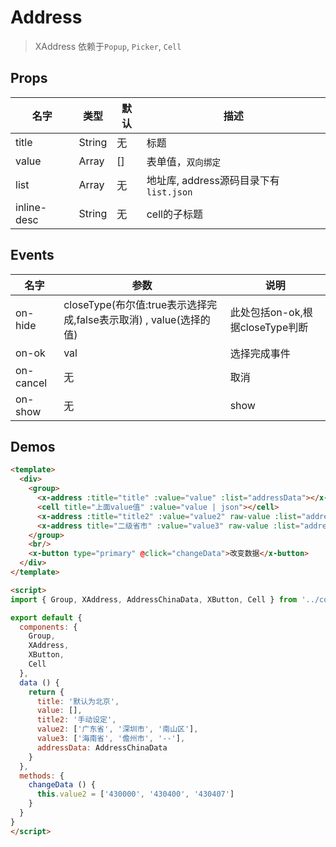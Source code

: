# Address

> XAddress 依赖于`Popup`, `Picker`, `Cell`

## Props

| 名字 | 类型 | 默认 | 描述 |
|-----|-----|-----|-----|
| title | String | 无 | 标题 |
| value | Array | [] | 表单值，`双向绑定` |
| list | Array | 无 | 地址库, address源码目录下有`list.json` |
| inline-desc | String | 无 | cell的子标题 |

## Events
| 名字 | 参数 | 说明 |
|-----|-----|-----|
| on-hide | closeType(布尔值:true表示选择完成,false表示取消) , value(选择的值) |此处包括on-ok,根据closeType判断 |
| on-ok| val | 选择完成事件 |
| on-cancel | 无| 取消 |
| on-show| 无 | show |



## Demos

``` html
<template>
  <div>
    <group>
      <x-address :title="title" :value="value" :list="addressData"></x-address>
      <cell title="上面value值" :value="value | json"></cell>
      <x-address :title="title2" :value="value2" raw-value :list="addressData"></x-address>
      <x-address title="二级省市" :value="value3" raw-value :list="addressData"></x-address>
    </group>
    <br/>
    <x-button type="primary" @click="changeData">改变数据</x-button>
  </div>
</template>

<script>
import { Group, XAddress, AddressChinaData, XButton, Cell } from '../components'

export default {
  components: {
    Group,
    XAddress,
    XButton,
    Cell
  },
  data () {
    return {
      title: '默认为北京',
      value: [],
      title2: '手动设定',
      value2: ['广东省', '深圳市', '南山区'],
      value3: ['海南省', '儋州市', '--'],
      addressData: AddressChinaData
    }
  },
  methods: {
    changeData () {
      this.value2 = ['430000', '430400', '430407']
    }
  }
}
</script>
```